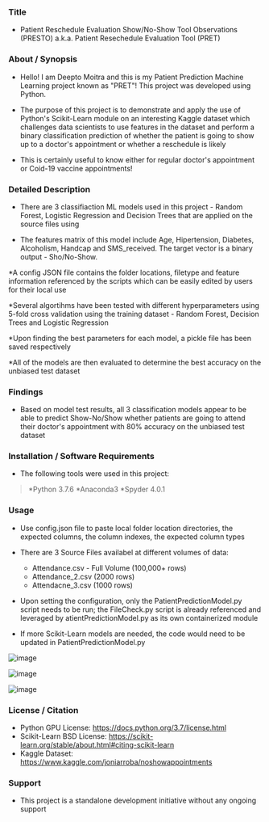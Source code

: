 ### Title

* Patient Reschedule Evaluation Show/No-Show Tool Observations (PRESTO) a.k.a. Patient Resechedule Evaluation Tool (PRET)

### About / Synopsis

* Hello! I am Deepto Moitra and this is my Patient Prediction Machine Learning project known as "PRET"! This project was developed using Python.

* The purpose of this project is to demonstrate and apply the use of Python's Scikit-Learn module on an interesting Kaggle dataset which challenges data scientists to use features in the dataset and perform a binary classification prediction of whether the patient is going to show up to a doctor's appointment or whether a reschedule is likely

* This is certainly useful to know either for regular doctor's appointment or Coid-19 vaccine appointments!

### Detailed Description 

* There are 3 classifiaction ML models used in this project - Random Forest, Logistic Regression and Decision Trees that are applied on the source files using

* The features matrix of this model include Age, Hipertension, Diabetes, Alcoholism, Handcap and SMS_received. The target vector is a binary output - Sho/No-Show.

*A config JSON file contains the folder locations, filetype and feature information referenced by the scripts which can be easily edited by users for their local use

*Several algortihms have been tested with different hyperparameters using 5-fold cross validation using the training dataset - Random Forest, Decision Trees and Logistic Regression

*Upon finding the best parameters for each model, a pickle file has been saved respectively

*All of the models are then evaluated to determine the best accuracy on the unbiased test dataset

### Findings

* Based on model test results, all 3 classification models appear to be able to predict Show-No/Show whether patients are going to attend their doctor's appointment with 80% accuracy on the unbiased test dataset

### Installation / Software Requirements

* The following tools were used in this project:

> *Python 3.7.6
> *Anaconda3
> *Spyder 4.0.1

### Usage

* Use config.json file to paste local folder location directories, the expected columns, the column indexes, the expected column types

* There are 3 Source Files availabel at different volumes of data:
	* Attendance.csv - Full Volume (100,000+ rows)
	* Attendance_2.csv (2000 rows)
	* Attendacne_3.csv (1000 rows)

* Upon setting the configuration, only the PatientPredictionModel.py script needs to be run; the FileCheck.py script is already referenced and leveraged by atientPredictionModel.py as its own containerized module

* If more Scikit-Learn models are needed, the code would need to be updated in PatientPredictionModel.py

![image](https://user-images.githubusercontent.com/46364751/113963741-2a29d400-97f8-11eb-8d05-e0884e9132be.png)

![image](https://user-images.githubusercontent.com/46364751/113963762-344bd280-97f8-11eb-821d-8bc02ecde580.png)

![image](https://user-images.githubusercontent.com/46364751/113963774-3b72e080-97f8-11eb-96e5-a011e695959f.png)

### License / Citation

* Python GPU License: https://docs.python.org/3.7/license.html
* Scikit-Learn BSD License: https://scikit-learn.org/stable/about.html#citing-scikit-learn
* Kaggle Dataset: https://www.kaggle.com/joniarroba/noshowappointments

### Support

* This project is a standalone development initiative without any ongoing support

